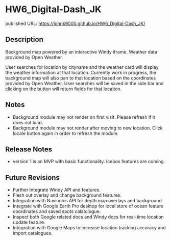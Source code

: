 # HW6_Digital-Dash_JK

published URL: https://johnk9000.github.io/HW6_Digital-Dash_JK/

## Description
Background map powered by an interactive Windy iframe. <docs link>
Weather data provided by Open Weather. <docs link>

User searches for location by cityname and the weather card will display the weather information at that location.  Currently work in progress, the background map will also pan to that location based on the coordinates provided by Open Weather. User searches will be saved in the side bar and clicking on the button will return fields for that location.

## Notes
* Background module may not render on first visit. Please refresh if it does not load.
* Background module may not render after moving to new location. Click locale button again in order to refresh the module.

## Release Notes
* version 1 is an MVP with basic functionality. Icebox features are coming.

## Future Revisions
* Further Integrate Windy API and features.
* Flesh out overlay and change background features.
* Integration with Navionics API for depth map overlays and background.
* Integrate with Google Earth Pro desktop for local store of ocean feature coordinates and saved spots calatologue.
* Inspect both Google related docs and Windy docs for real-time location update feature.
* Integration with Google Maps to increase location tracking accuracy and import catalogues.
